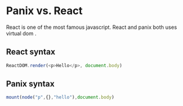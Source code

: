 # Panix vs. React
React is one of the most famous javascript.
React and panix both uses virtual dom .
## React syntax
```js
ReactDOM.render(<p>Hello</p>, document.body)
```
## Panix syntax
```js
mount(node("p",{},"hello"),document.body)
```